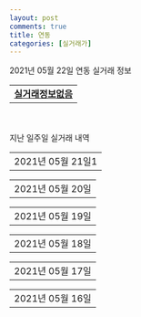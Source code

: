 ```yaml
---
layout: post
comments: true
title: 연동
categories: [실거래가]
---
```


2021년 05월 22일 연동 실거래 정보

<table>
  <tr>
    <td colspan="4" style="font-weight: bold;"><a href="https://search.naver.com/search.naver?query=실거래정보없음">실거래정보없음</a></td>
  </tr>
    
</table>
    
<div style="margin-top: 50px; margin-bottom: 13px">지난 일주일 실거래 내역</div>

  <table style="width: 100%; margin-bottom: 1px">
      <tr class="header">
        <td>2021년 05월 21일1</td>
      </tr>
      <tr class="child" style="display: none">
        <td>
            
        <table>
          <tr>
            <td colspan="4" style="font-weight: bold;"><a href="https://search.naver.com/search.naver?query=e편한세상 연동 센트럴파크 1단지">e편한세상 연동 센트럴파크 1단지</a></td>
          </tr>

          <tr>
            <td>전매</td>
            <td>10층</td>
            <td>84.9418㎡</td>
            <td>계약일 2021-05-03</td>
          </tr>
          <tr>
            <td colspan="4">97,830</td>
          </tr>
    
          <tr>
            <td>전매</td>
            <td>7층</td>
            <td>84.9418㎡</td>
            <td>계약일 2021-05-08</td>
          </tr>
          <tr>
            <td colspan="4">97,230</td>
          </tr>
    
          <tr>
            <td>전매</td>
            <td>13층</td>
            <td>84.9651㎡</td>
            <td>계약일 2021-05-04</td>
          </tr>
          <tr>
            <td colspan="4">96,930</td>
          </tr>
    
          <tr>
            <td>전매</td>
            <td>12층</td>
            <td>84.9651㎡</td>
            <td>계약일 2021-05-04</td>
          </tr>
          <tr>
            <td colspan="4">96,230</td>
          </tr>
    
          <tr>
            <td>전매</td>
            <td>5층</td>
            <td>84.9665㎡</td>
            <td>계약일 2021-05-18</td>
          </tr>
          <tr>
            <td colspan="4">90,330</td>
          </tr>
    
          <tr>
            <td>전매</td>
            <td>14층</td>
            <td>84.9418㎡</td>
            <td>계약일 2021-04-22</td>
          </tr>
          <tr>
            <td colspan="4">101,630</td>
          </tr>
    
          <tr>
            <td>전매</td>
            <td>13층</td>
            <td>84.9418㎡</td>
            <td>계약일 2021-05-06</td>
          </tr>
          <tr>
            <td colspan="4">101,430</td>
          </tr>
    
        </table>
        <table style="margin-top: 5px">
          <tr>
            <td colspan="4" style="font-weight: bold;"><a href="https://search.naver.com/search.naver?query=e편한세상 연동 센트럴파크 2단지">e편한세상 연동 센트럴파크 2단지</a></td>
          </tr>
    
          <tr>
            <td>전매</td>
            <td>12층</td>
            <td>84.9418㎡</td>
            <td>계약일 2021-05-03</td>
          </tr>
          <tr>
            <td colspan="4">95,230</td>
          </tr>
    
          <tr>
            <td>전매</td>
            <td>11층</td>
            <td>84.9418㎡</td>
            <td>계약일 2021-05-18</td>
          </tr>
          <tr>
            <td colspan="4">95,030</td>
          </tr>
    
          <tr>
            <td>전매</td>
            <td>14층</td>
            <td>84.9418㎡</td>
            <td>계약일 2021-05-04</td>
          </tr>
          <tr>
            <td colspan="4">94,630</td>
          </tr>
    
          <tr>
            <td>전매</td>
            <td>10층</td>
            <td>84.9769㎡</td>
            <td>계약일 2021-05-18</td>
          </tr>
          <tr>
            <td colspan="4">93,330</td>
          </tr>
    
          <tr>
            <td>전매</td>
            <td>9층</td>
            <td>84.9665㎡</td>
            <td>계약일 2021-05-04</td>
          </tr>
          <tr>
            <td colspan="4">92,130</td>
          </tr>
    
          <tr>
            <td>전매</td>
            <td>11층</td>
            <td>84.9651㎡</td>
            <td>계약일 2021-05-15</td>
          </tr>
          <tr>
            <td colspan="4">90,830</td>
          </tr>
    
          <tr>
            <td>전매</td>
            <td>7층</td>
            <td>84.9769㎡</td>
            <td>계약일 2021-05-03</td>
          </tr>
          <tr>
            <td colspan="4">90,730</td>
          </tr>
    
          <tr>
            <td>전매</td>
            <td>2층</td>
            <td>84.9665㎡</td>
            <td>계약일 2021-05-06</td>
          </tr>
          <tr>
            <td colspan="4">90,630</td>
          </tr>
    
          <tr>
            <td>전매</td>
            <td>14층</td>
            <td>84.9651㎡</td>
            <td>계약일 2021-05-20</td>
          </tr>
          <tr>
            <td colspan="4">89,630</td>
          </tr>
    
          <tr>
            <td>전매</td>
            <td>14층</td>
            <td>154.5837㎡</td>
            <td>계약일 2021-05-18</td>
          </tr>
          <tr>
            <td colspan="4">151,310</td>
          </tr>
    
          <tr>
            <td>전매</td>
            <td>13층</td>
            <td>154.5837㎡</td>
            <td>계약일 2021-05-20</td>
          </tr>
          <tr>
            <td colspan="4">149,610</td>
          </tr>
    
        </table>
        <table style="margin-top: 5px">
          <tr>
            <td colspan="4" style="font-weight: bold;"><a href="https://search.naver.com/search.naver?query=연동 한일 베라체 더 퍼스트">연동 한일 베라체 더 퍼스트</a></td>
          </tr>
    
          <tr>
            <td>전매</td>
            <td>15층</td>
            <td>83.4139㎡</td>
            <td>계약일 2021-04-21</td>
          </tr>
          <tr>
            <td colspan="4">70,670</td>
          </tr>
    
          <tr>
            <td>전매</td>
            <td>13층</td>
            <td>83.4139㎡</td>
            <td>계약일 2021-05-18</td>
          </tr>
          <tr>
            <td colspan="4">69,738</td>
          </tr>
    
          <tr>
            <td>전매</td>
            <td>10층</td>
            <td>83.6381㎡</td>
            <td>계약일 2021-05-18</td>
          </tr>
          <tr>
            <td colspan="4">66,970</td>
          </tr>
    
        </table>
    
        </td>
      </tr>
  </table>
    
  <table style="width: 100%; margin-bottom: 1px">
      <tr class="header">
        <td>2021년 05월 20일</td>
      </tr>
      <tr class="child" style="display: none">
        <td>
            
        <table>
          <tr>
            <td colspan="4" style="font-weight: bold;"><a href="https://search.naver.com/search.naver?query=제원1차">제원1차</a></td>
          </tr>

          <tr>
            <td>매매</td>
            <td>3층</td>
            <td>42.24㎡</td>
            <td>계약일 2021-05-11</td>
          </tr>
          <tr>
            <td colspan="4">35,500<br>기존최고가 35,500</td>
          </tr>
    
        </table>
        <table style="margin-top: 5px">
          <tr>
            <td colspan="4" style="font-weight: bold;"><a href="https://search.naver.com/search.naver?query=e편한세상 연동 센트럴파크 1단지">e편한세상 연동 센트럴파크 1단지</a></td>
          </tr>
    
          <tr>
            <td>전매</td>
            <td>8층</td>
            <td>84.9665㎡</td>
            <td>계약일 2021-05-19</td>
          </tr>
          <tr>
            <td colspan="4">94,930</td>
          </tr>
    
          <tr>
            <td>전매</td>
            <td>11층</td>
            <td>84.9665㎡</td>
            <td>계약일 2021-05-07</td>
          </tr>
          <tr>
            <td colspan="4">94,030</td>
          </tr>
    
        </table>
        <table style="margin-top: 5px">
          <tr>
            <td colspan="4" style="font-weight: bold;"><a href="https://search.naver.com/search.naver?query=연동 한일 베라체 더 퍼스트">연동 한일 베라체 더 퍼스트</a></td>
          </tr>
    
          <tr>
            <td>전매</td>
            <td>3층</td>
            <td>83.6381㎡</td>
            <td>계약일 2021-04-21</td>
          </tr>
          <tr>
            <td colspan="4">60,316</td>
          </tr>
    
        </table>
    
        </td>
      </tr>
  </table>
    
  <table style="width: 100%; margin-bottom: 1px">
      <tr class="header">
        <td>2021년 05월 19일</td>
      </tr>
      <tr class="child" style="display: none">
        <td>
            
        <table>
          <tr>
            <td colspan="4" style="font-weight: bold;"><a href="https://search.naver.com/search.naver?query=신광">신광</a></td>
          </tr>

          <tr>
            <td>매매</td>
            <td>4층</td>
            <td>59.84㎡</td>
            <td>계약일 2021-05-14</td>
          </tr>
          <tr>
            <td colspan="4">17,000<br>기존최고가 17,000</td>
          </tr>
    
        </table>
        <table style="margin-top: 5px">
          <tr>
            <td colspan="4" style="font-weight: bold;"><a href="https://search.naver.com/search.naver?query=e편한세상 연동 센트럴파크 1단지">e편한세상 연동 센트럴파크 1단지</a></td>
          </tr>
    
          <tr>
            <td>전매</td>
            <td>11층</td>
            <td>84.9665㎡</td>
            <td>계약일 2021-05-06</td>
          </tr>
          <tr>
            <td colspan="4">93,530</td>
          </tr>
    
          <tr>
            <td>전매</td>
            <td>13층</td>
            <td>84.9418㎡</td>
            <td>계약일 2021-05-04</td>
          </tr>
          <tr>
            <td colspan="4">93,430</td>
          </tr>
    
          <tr>
            <td>전매</td>
            <td>9층</td>
            <td>84.9769㎡</td>
            <td>계약일 2021-05-04</td>
          </tr>
          <tr>
            <td colspan="4">92,630</td>
          </tr>
    
          <tr>
            <td>전매</td>
            <td>8층</td>
            <td>84.9418㎡</td>
            <td>계약일 2021-05-03</td>
          </tr>
          <tr>
            <td colspan="4">92,430</td>
          </tr>
    
          <tr>
            <td>전매</td>
            <td>11층</td>
            <td>84.9769㎡</td>
            <td>계약일 2021-05-03</td>
          </tr>
          <tr>
            <td colspan="4">91,530</td>
          </tr>
    
          <tr>
            <td>전매</td>
            <td>8층</td>
            <td>84.9769㎡</td>
            <td>계약일 2021-05-17</td>
          </tr>
          <tr>
            <td colspan="4">90,930</td>
          </tr>
    
          <tr>
            <td>전매</td>
            <td>15층</td>
            <td>145.6847㎡</td>
            <td>계약일 2021-05-17</td>
          </tr>
          <tr>
            <td colspan="4">147,410</td>
          </tr>
    
          <tr>
            <td>전매</td>
            <td>15층</td>
            <td>84.9418㎡</td>
            <td>계약일 2021-05-08</td>
          </tr>
          <tr>
            <td colspan="4">102,030</td>
          </tr>
    
          <tr>
            <td>전매</td>
            <td>13층</td>
            <td>84.9418㎡</td>
            <td>계약일 2021-05-04</td>
          </tr>
          <tr>
            <td colspan="4">100,930</td>
          </tr>
    
        </table>
        <table style="margin-top: 5px">
          <tr>
            <td colspan="4" style="font-weight: bold;"><a href="https://search.naver.com/search.naver?query=e편한세상 연동 센트럴파크 2단지">e편한세상 연동 센트럴파크 2단지</a></td>
          </tr>
    
          <tr>
            <td>전매</td>
            <td>12층</td>
            <td>84.9418㎡</td>
            <td>계약일 2021-05-17</td>
          </tr>
          <tr>
            <td colspan="4">98,730</td>
          </tr>
    
          <tr>
            <td>전매</td>
            <td>10층</td>
            <td>84.9418㎡</td>
            <td>계약일 2021-05-18</td>
          </tr>
          <tr>
            <td colspan="4">97,830</td>
          </tr>
    
          <tr>
            <td>전매</td>
            <td>5층</td>
            <td>84.9418㎡</td>
            <td>계약일 2021-05-04</td>
          </tr>
          <tr>
            <td colspan="4">97,830</td>
          </tr>
    
          <tr>
            <td>전매</td>
            <td>7층</td>
            <td>84.9418㎡</td>
            <td>계약일 2021-05-15</td>
          </tr>
          <tr>
            <td colspan="4">97,230</td>
          </tr>
    
          <tr>
            <td>전매</td>
            <td>7층</td>
            <td>84.9418㎡</td>
            <td>계약일 2021-05-08</td>
          </tr>
          <tr>
            <td colspan="4">97,230</td>
          </tr>
    
          <tr>
            <td>전매</td>
            <td>9층</td>
            <td>84.9418㎡</td>
            <td>계약일 2021-05-03</td>
          </tr>
          <tr>
            <td colspan="4">97,030</td>
          </tr>
    
          <tr>
            <td>전매</td>
            <td>12층</td>
            <td>84.9418㎡</td>
            <td>계약일 2021-05-04</td>
          </tr>
          <tr>
            <td colspan="4">96,730</td>
          </tr>
    
          <tr>
            <td>전매</td>
            <td>12층</td>
            <td>84.9418㎡</td>
            <td>계약일 2021-05-04</td>
          </tr>
          <tr>
            <td colspan="4">96,730</td>
          </tr>
    
          <tr>
            <td>전매</td>
            <td>4층</td>
            <td>84.9418㎡</td>
            <td>계약일 2021-05-14</td>
          </tr>
          <tr>
            <td colspan="4">95,130</td>
          </tr>
    
          <tr>
            <td>전매</td>
            <td>9층</td>
            <td>84.9769㎡</td>
            <td>계약일 2021-05-17</td>
          </tr>
          <tr>
            <td colspan="4">93,130</td>
          </tr>
    
          <tr>
            <td>전매</td>
            <td>11층</td>
            <td>84.9769㎡</td>
            <td>계약일 2021-05-03</td>
          </tr>
          <tr>
            <td colspan="4">91,530</td>
          </tr>
    
          <tr>
            <td>전매</td>
            <td>8층</td>
            <td>84.9769㎡</td>
            <td>계약일 2021-05-17</td>
          </tr>
          <tr>
            <td colspan="4">90,930</td>
          </tr>
    
          <tr>
            <td>전매</td>
            <td>15층</td>
            <td>145.6847㎡</td>
            <td>계약일 2021-05-17</td>
          </tr>
          <tr>
            <td colspan="4">145,910</td>
          </tr>
    
          <tr>
            <td>전매</td>
            <td>15층</td>
            <td>84.9418㎡</td>
            <td>계약일 2021-05-06</td>
          </tr>
          <tr>
            <td colspan="4">100,830</td>
          </tr>
    
        </table>
        <table style="margin-top: 5px">
          <tr>
            <td colspan="4" style="font-weight: bold;"><a href="https://search.naver.com/search.naver?query=연동 한일 베라체 더 퍼스트">연동 한일 베라체 더 퍼스트</a></td>
          </tr>
    
          <tr>
            <td>전매</td>
            <td>13층</td>
            <td>83.6381㎡</td>
            <td>계약일 2021-04-23</td>
          </tr>
          <tr>
            <td colspan="4">70,040</td>
          </tr>
    
          <tr>
            <td>전매</td>
            <td>13층</td>
            <td>83.6381㎡</td>
            <td>계약일 2021-04-23</td>
          </tr>
          <tr>
            <td colspan="4">70,040</td>
          </tr>
    
          <tr>
            <td>전매</td>
            <td>9층</td>
            <td>83.4139㎡</td>
            <td>계약일 2021-04-21</td>
          </tr>
          <tr>
            <td colspan="4">65,876</td>
          </tr>
    
          <tr>
            <td>전매</td>
            <td>8층</td>
            <td>83.6381㎡</td>
            <td>계약일 2021-04-19</td>
          </tr>
          <tr>
            <td colspan="4">63,150</td>
          </tr>
    
          <tr>
            <td>전매</td>
            <td>7층</td>
            <td>83.6381㎡</td>
            <td>계약일 2021-04-22</td>
          </tr>
          <tr>
            <td colspan="4">62,150</td>
          </tr>
    
          <tr>
            <td>전매</td>
            <td>2층</td>
            <td>83.6381㎡</td>
            <td>계약일 2021-05-10</td>
          </tr>
          <tr>
            <td colspan="4">62,131</td>
          </tr>
    
        </table>
    
        </td>
      </tr>
  </table>
    
  <table style="width: 100%; margin-bottom: 1px">
      <tr class="header">
        <td>2021년 05월 18일</td>
      </tr>
      <tr class="child" style="display: none">
        <td>
            
        <table>
          <tr>
            <td colspan="4" style="font-weight: bold;"><a href="https://search.naver.com/search.naver?query=연동 뜨레모아">연동 뜨레모아</a></td>
          </tr>

          <tr>
            <td>매매</td>
            <td>14층</td>
            <td>84.9044㎡</td>
            <td>계약일 2021-04-27</td>
          </tr>
          <tr>
            <td colspan="4">62,900<br>기존최고가 62,900</td>
          </tr>
    
        </table>
        <table style="margin-top: 5px">
          <tr>
            <td colspan="4" style="font-weight: bold;"><a href="https://search.naver.com/search.naver?query=청목더웰연동">청목더웰연동</a></td>
          </tr>
    
          <tr>
            <td>전세</td>
            <td>8층</td>
            <td>17.6127㎡</td>
            <td>계약일 2021-05-15</td>
          </tr>
          <tr>
            <td colspan="4">9,000</td>
          </tr>
    
        </table>
        <table style="margin-top: 5px">
          <tr>
            <td colspan="4" style="font-weight: bold;"><a href="https://search.naver.com/search.naver?query=e편한세상 연동 센트럴파크 1단지">e편한세상 연동 센트럴파크 1단지</a></td>
          </tr>
    
          <tr>
            <td>전매</td>
            <td>13층</td>
            <td>84.9418㎡</td>
            <td>계약일 2021-05-04</td>
          </tr>
          <tr>
            <td colspan="4">93,430</td>
          </tr>
    
          <tr>
            <td>전매</td>
            <td>8층</td>
            <td>84.9769㎡</td>
            <td>계약일 2021-05-17</td>
          </tr>
          <tr>
            <td colspan="4">90,930</td>
          </tr>
    
          <tr>
            <td>전매</td>
            <td>15층</td>
            <td>145.6847㎡</td>
            <td>계약일 2021-05-17</td>
          </tr>
          <tr>
            <td colspan="4">147,410</td>
          </tr>
    
          <tr>
            <td>전매</td>
            <td>15층</td>
            <td>84.9769㎡</td>
            <td>계약일 2021-05-08</td>
          </tr>
          <tr>
            <td colspan="4">102,030</td>
          </tr>
    
        </table>
        <table style="margin-top: 5px">
          <tr>
            <td colspan="4" style="font-weight: bold;"><a href="https://search.naver.com/search.naver?query=e편한세상 연동 센트럴파크 2단지">e편한세상 연동 센트럴파크 2단지</a></td>
          </tr>
    
          <tr>
            <td>전매</td>
            <td>12층</td>
            <td>84.9418㎡</td>
            <td>계약일 2021-05-17</td>
          </tr>
          <tr>
            <td colspan="4">98,730</td>
          </tr>
    
          <tr>
            <td>전매</td>
            <td>4층</td>
            <td>84.9418㎡</td>
            <td>계약일 2021-05-14</td>
          </tr>
          <tr>
            <td colspan="4">95,130</td>
          </tr>
    
          <tr>
            <td>전매</td>
            <td>9층</td>
            <td>84.9769㎡</td>
            <td>계약일 2021-05-17</td>
          </tr>
          <tr>
            <td colspan="4">93,130</td>
          </tr>
    
          <tr>
            <td>전매</td>
            <td>15층</td>
            <td>145.6847㎡</td>
            <td>계약일 2021-05-17</td>
          </tr>
          <tr>
            <td colspan="4">145,910</td>
          </tr>
    
        </table>
        <table style="margin-top: 5px">
          <tr>
            <td colspan="4" style="font-weight: bold;"><a href="https://search.naver.com/search.naver?query=연동 한일 베라체 더 퍼스트">연동 한일 베라체 더 퍼스트</a></td>
          </tr>
    
          <tr>
            <td>전매</td>
            <td>15층</td>
            <td>83.6381㎡</td>
            <td>계약일 2021-05-17</td>
          </tr>
          <tr>
            <td colspan="4">73,641</td>
          </tr>
    
          <tr>
            <td>전매</td>
            <td>14층</td>
            <td>83.6381㎡</td>
            <td>계약일 2021-05-17</td>
          </tr>
          <tr>
            <td colspan="4">72,461</td>
          </tr>
    
          <tr>
            <td>전매</td>
            <td>14층</td>
            <td>83.6381㎡</td>
            <td>계약일 2021-05-17</td>
          </tr>
          <tr>
            <td colspan="4">72,461</td>
          </tr>
    
          <tr>
            <td>전매</td>
            <td>14층</td>
            <td>83.6381㎡</td>
            <td>계약일 2021-05-17</td>
          </tr>
          <tr>
            <td colspan="4">72,461</td>
          </tr>
    
          <tr>
            <td>전매</td>
            <td>12층</td>
            <td>83.4139㎡</td>
            <td>계약일 2021-04-21</td>
          </tr>
          <tr>
            <td colspan="4">68,530</td>
          </tr>
    
          <tr>
            <td>전매</td>
            <td>10층</td>
            <td>83.4139㎡</td>
            <td>계약일 2021-05-17</td>
          </tr>
          <tr>
            <td colspan="4">68,408</td>
          </tr>
    
          <tr>
            <td>전매</td>
            <td>8층</td>
            <td>83.6381㎡</td>
            <td>계약일 2021-05-17</td>
          </tr>
          <tr>
            <td colspan="4">64,950</td>
          </tr>
    
          <tr>
            <td>전매</td>
            <td>4층</td>
            <td>83.4139㎡</td>
            <td>계약일 2021-05-17</td>
          </tr>
          <tr>
            <td colspan="4">62,088</td>
          </tr>
    
          <tr>
            <td>전매</td>
            <td>4층</td>
            <td>83.4139㎡</td>
            <td>계약일 2021-05-17</td>
          </tr>
          <tr>
            <td colspan="4">62,088</td>
          </tr>
    
          <tr>
            <td>전매</td>
            <td>5층</td>
            <td>83.6381㎡</td>
            <td>계약일 2021-05-10</td>
          </tr>
          <tr>
            <td colspan="4">62,060</td>
          </tr>
    
          <tr>
            <td>전매</td>
            <td>3층</td>
            <td>83.6381㎡</td>
            <td>계약일 2021-04-20</td>
          </tr>
          <tr>
            <td colspan="4">60,316</td>
          </tr>
    
          <tr>
            <td>전매</td>
            <td>3층</td>
            <td>83.6381㎡</td>
            <td>계약일 2021-05-17</td>
          </tr>
          <tr>
            <td colspan="4">59,452</td>
          </tr>
    
        </table>
    
        </td>
      </tr>
  </table>
    
  <table style="width: 100%; margin-bottom: 1px">
      <tr class="header">
        <td>2021년 05월 17일</td>
      </tr>
      <tr class="child" style="display: none">
        <td>
            
        <table>
          <tr>
            <td colspan="4" style="font-weight: bold;"><a href="https://search.naver.com/search.naver?query=삼오한마음">삼오한마음</a></td>
          </tr>

          <tr>
            <td>매매</td>
            <td>1층</td>
            <td>59.64㎡</td>
            <td>계약일 2021-05-01</td>
          </tr>
          <tr>
            <td colspan="4">13,000<br>기존최고가 13,000</td>
          </tr>
    
        </table>
        <table style="margin-top: 5px">
          <tr>
            <td colspan="4" style="font-weight: bold;"><a href="https://search.naver.com/search.naver?query=연동 뜨레모아">연동 뜨레모아</a></td>
          </tr>
    
          <tr>
            <td>매매</td>
            <td>6층</td>
            <td>84.9044㎡</td>
            <td>계약일 2021-05-03</td>
          </tr>
          <tr>
            <td colspan="4">59,900<br>기존최고가 59,900</td>
          </tr>
    
        </table>
        <table style="margin-top: 5px">
          <tr>
            <td colspan="4" style="font-weight: bold;"><a href="https://search.naver.com/search.naver?query=e편한세상 연동 센트럴파크 1단지">e편한세상 연동 센트럴파크 1단지</a></td>
          </tr>
    
          <tr>
            <td>전매</td>
            <td>11층</td>
            <td>84.9665㎡</td>
            <td>계약일 2021-05-06</td>
          </tr>
          <tr>
            <td colspan="4">93,530</td>
          </tr>
    
        </table>
        <table style="margin-top: 5px">
          <tr>
            <td colspan="4" style="font-weight: bold;"><a href="https://search.naver.com/search.naver?query=연동 한일 베라체 더 퍼스트">연동 한일 베라체 더 퍼스트</a></td>
          </tr>
    
          <tr>
            <td>전매</td>
            <td>10층</td>
            <td>83.6381㎡</td>
            <td>계약일 2021-05-13</td>
          </tr>
          <tr>
            <td colspan="4">67,036</td>
          </tr>
    
          <tr>
            <td>전매</td>
            <td>5층</td>
            <td>83.6381㎡</td>
            <td>계약일 2021-05-15</td>
          </tr>
          <tr>
            <td colspan="4">63,275</td>
          </tr>
    
          <tr>
            <td>전매</td>
            <td>5층</td>
            <td>83.6381㎡</td>
            <td>계약일 2021-05-14</td>
          </tr>
          <tr>
            <td colspan="4">61,158</td>
          </tr>
    
        </table>
    
        </td>
      </tr>
  </table>
    
  <table style="width: 100%; margin-bottom: 1px">
      <tr class="header">
        <td>2021년 05월 16일</td>
      </tr>
      <tr class="child" style="display: none">
        <td>
            
        <table>
          <tr>
            <td colspan="4" style="font-weight: bold;"><a href="https://search.naver.com/search.naver?query=실거래정보없음">실거래정보없음</a></td>
          </tr>

        </table>
    
        </td>
      </tr>
  </table>
    

